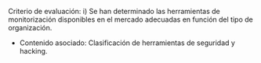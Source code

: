 Criterio de evaluación:
i) Se han determinado las herramientas de monitorización disponibles en el mercado adecuadas en función del tipo de organización.

* Contenido asociado: Clasificación de herramientas de seguridad y hacking.